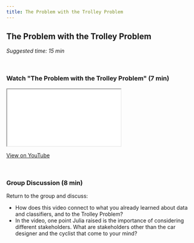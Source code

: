 ```yaml
---
title: The Problem with the Trolley Problem
---
```


## The Problem with the Trolley Problem
_Suggested time: 15 min_

<br>

### Watch "The Problem with the Trolley Problem" (7 min)

<div class="embed-responsive embed-responsive-16by9">
  <iframe class="embed-responsive-item" src="LINK" allowfullscreen></iframe></div>
  
[View on YouTube](http://bit.ly/WeareAI_EthicsAI)

<br>

### Group Discussion (8 min)

Return to the group and discuss:
* How does this video connect to what you already learned about data and classifiers, and to the Trolley Problem?
* In the video, one point Julia raised is the importance of considering different stakeholders. What are stakeholders other than the car designer and the cyclist that come to your mind? 
